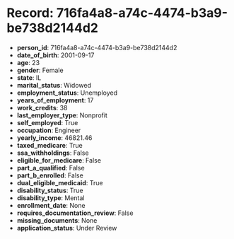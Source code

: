 # Record: 716fa4a8-a74c-4474-b3a9-be738d2144d2

- **person_id**: 716fa4a8-a74c-4474-b3a9-be738d2144d2
- **date_of_birth**: 2001-09-17
- **age**: 23
- **gender**: Female
- **state**: IL
- **marital_status**: Widowed
- **employment_status**: Unemployed
- **years_of_employment**: 17
- **work_credits**: 38
- **last_employer_type**: Nonprofit
- **self_employed**: True
- **occupation**: Engineer
- **yearly_income**: 46821.46
- **taxed_medicare**: True
- **ssa_withholdings**: False
- **eligible_for_medicare**: False
- **part_a_qualified**: False
- **part_b_enrolled**: False
- **dual_eligible_medicaid**: True
- **disability_status**: True
- **disability_type**: Mental
- **enrollment_date**: None
- **requires_documentation_review**: False
- **missing_documents**: None
- **application_status**: Under Review